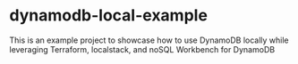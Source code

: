 # dynamodb-local-example
This is an example project to showcase how to use DynamoDB locally while leveraging Terraform, localstack, and noSQL Workbench for DynamoDB
